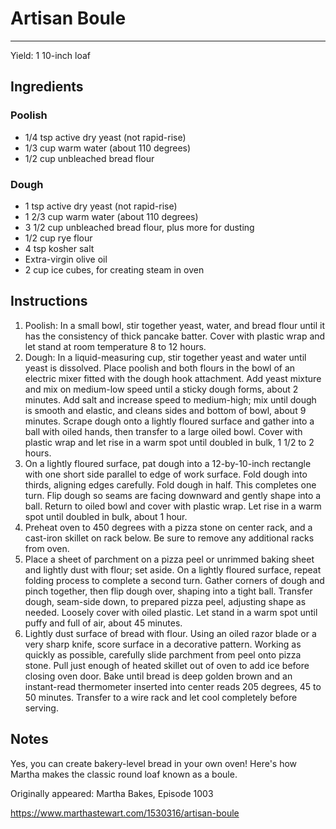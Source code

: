 # Artisan Boule
---
Yield: 1 10-inch loaf

## Ingredients
### Poolish
- 1/4 tsp active dry yeast (not rapid-rise)
- 1/3 cup warm water (about 110 degrees)
- 1/2 cup unbleached bread flour

### Dough
- 1 tsp active dry yeast (not rapid-rise)
- 1 2/3 cup warm water (about 110 degrees)
- 3 1/2 cup unbleached bread flour, plus more for dusting
- 1/2 cup rye flour
- 4 tsp kosher salt
- Extra-virgin olive oil
- 2 cup ice cubes, for creating steam in oven

## Instructions
1. Poolish: In a small bowl, stir together yeast, water, and bread flour until it has the consistency of thick pancake batter. Cover with plastic wrap and let stand at room temperature 8 to 12 hours.
2. Dough: In a liquid-measuring cup, stir together yeast and water until yeast is dissolved. Place poolish and both flours in the bowl of an electric mixer fitted with the dough hook attachment. Add yeast mixture and mix on medium-low speed until a sticky dough forms, about 2 minutes. Add salt and increase speed to medium-high; mix until dough is smooth and elastic, and cleans sides and bottom of bowl, about 9 minutes. Scrape dough onto a lightly floured surface and gather into a ball with oiled hands, then transfer to a large oiled bowl. Cover with plastic wrap and let rise in a warm spot until doubled in bulk, 1 1/2 to 2 hours.
3. On a lightly floured surface, pat dough into a 12-by-10-inch rectangle with one short side parallel to edge of work surface. Fold dough into thirds, aligning edges carefully. Fold dough in half. This completes one turn. Flip dough so seams are facing downward and gently shape into a ball. Return to oiled bowl and cover with plastic wrap. Let rise in a warm spot until doubled in bulk, about 1 hour.
4. Preheat oven to 450 degrees with a pizza stone on center rack, and a cast-iron skillet on rack below. Be sure to remove any additional racks from oven.
5. Place a sheet of parchment on a pizza peel or unrimmed baking sheet and lightly dust with flour; set aside. On a lightly floured surface, repeat folding process to complete a second turn. Gather corners of dough and pinch together, then flip dough over, shaping into a tight ball. Transfer dough, seam-side down, to prepared pizza peel, adjusting shape as needed. Loosely cover with oiled plastic. Let stand in a warm spot until puffy and full of air, about 45 minutes.
6. Lightly dust surface of bread with flour. Using an oiled razor blade or a very sharp knife, score surface in a decorative pattern. Working as quickly as possible, carefully slide parchment from peel onto pizza stone. Pull just enough of heated skillet out of oven to add ice before closing oven door. Bake until bread is deep golden brown and an instant-read thermometer inserted into center reads 205 degrees, 45 to 50 minutes. Transfer to a wire rack and let cool completely before serving.

## Notes

Yes, you can create bakery-level bread in your own oven! Here's how Martha makes the classic round loaf known as a boule.

Originally appeared: Martha Bakes, Episode 1003

https://www.marthastewart.com/1530316/artisan-boule
